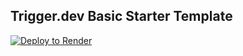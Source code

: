 ## Trigger.dev Basic Starter Template

<a href="https://render.com/deploy?repo=https://github.com/triggerdotdev-internal/basic-starter-with-render6">
  <img src="https://render.com/images/deploy-to-render-button.svg" alt="Deploy to Render">
</a>
